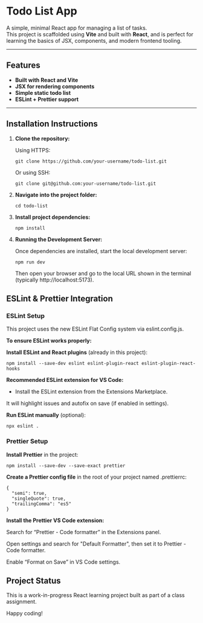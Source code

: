# Todo List App

A simple, minimal React app for managing a list of tasks.  
This project is scaffolded using **Vite** and built with **React**, and is perfect for learning the basics of JSX, components, and modern frontend tooling.

---

## Features
- **Built with React and Vite**
- **JSX for rendering components**
- **Simple static todo list**
- **ESLint + Prettier support**

---

## Installation Instructions

1. **Clone the repository:**

   Using HTTPS:

   ```
   git clone https://github.com/your-username/todo-list.git
   ```

   Or using SSH:

   ```
   git clone git@github.com:your-username/todo-list.git
   ```

2. **Navigate into the project folder:**

   ```
   cd todo-list
   ```

3. **Install project dependencies:**

   ```
   npm install
   ```

4. **Running the Development Server:**

   Once dependencies are installed, start the local development server:
   ```
   npm run dev
   ```
   Then open your browser and go to the local URL shown in the terminal (typically http://localhost:5173).

## ESLint & Prettier Integration

### ESLint Setup

This project uses the new ESLint Flat Config system via eslint.config.js.

**To ensure ESLint works properly:**

**Install ESLint and React plugins** (already in this project):

```
npm install --save-dev eslint eslint-plugin-react eslint-plugin-react-hooks
```

**Recommended ESLint extension for VS Code:**
- Install the ESLint extension from the Extensions Marketplace.

It will highlight issues and autofix on save (if enabled in settings).

**Run ESLint manually** (optional):

```
npx eslint .
```

### Prettier Setup

**Install Prettier** in the project:

```
npm install --save-dev --save-exact prettier
```

**Create a Prettier config file** in the root of your project named .prettierrc:

```
{
  "semi": true,
  "singleQuote": true,
  "trailingComma": "es5"
}
```

**Install the Prettier VS Code extension:**

Search for “Prettier - Code formatter” in the Extensions panel.

Open settings and search for "Default Formatter", then set it to Prettier - Code formatter.

Enable “Format on Save” in VS Code settings.

## Project Status

This is a work-in-progress React learning project built as part of a class assignment.

Happy coding!
